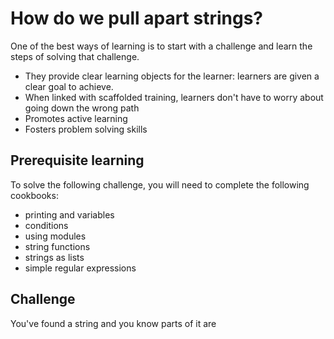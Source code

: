 # How do we pull apart strings?

One of the best ways of learning is to start with a challenge and learn the steps of solving that challenge.

* They provide clear learning objects for the learner: learners are given a clear goal to achieve.
* When linked with scaffolded training, learners don't have to worry about going down the wrong path
* Promotes active learning
* Fosters problem solving skills

## Prerequisite learning

To solve the following challenge, you will need to complete the following cookbooks:

* printing and variables
* conditions
* using modules
* string functions
* strings as lists
* simple regular expressions

## Challenge

You've found a string and you know parts of it are 
